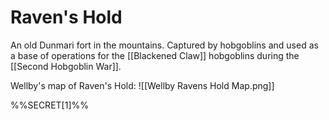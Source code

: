 # Raven's Hold

An old Dunmari fort in the mountains. Captured by hobgoblins and used as a base of operations for the [[Blackened Claw]] hobgoblins during the [[Second Hobgoblin War]]. 

Wellby's map of Raven's Hold:
![[Wellby Ravens Hold Map.png]]

%%SECRET[1]%%

